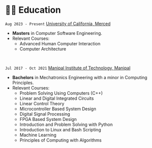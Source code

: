# 👨‍🎓 Education

`Aug 2023 - Present` [University of California, Merced](https://www.ucmerced.edu/?_gl=1*1pxd0sm*_ga*NzkzNTgyMzAwLjE2ODc5NTU0MTY.*_ga_TSE2LSBDQZ*MTY5NTI3MzE4Mi41MS4wLjE2OTUyNzMxODIuNjAuMC4w)

- **Masters** in Computer Software Engineering.
- Relevant Courses:
  - Advanced Human Computer Interaction
  - Computer Architecture

&nbsp;

`Jul 2017 - Oct 2021` [Manipal Institute of Technology, Manipal](https://manipal.edu/mit.html)

- **Bachelors** in Mechatronics Engineering with a minor in Computing Principles.
- Relevant Courses:
  - Problem Solving Using Computers (C++)
  - Linear and Digital Integrated Circuits
  - Linear Control Theory
  - Microcontroller Based System Design
  - Digital Signal Processing
  - FPGA Based System Design
  - Introduction and Problem Solving with Python
  - Introduction to Linux and Bash Scripting
  - Machine Learning
  - Principles of Computing with Algorithms

